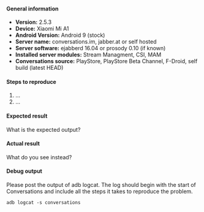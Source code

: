 #### General information

* **Version:** 2.5.3
* **Device:** Xiaomi Mi A1
* **Android Version:**  Android 9 (stock)
* **Server name:** conversations.im, jabber.at or self hosted
* **Server software:** ejabberd 16.04 or prosody 0.10 (if known)
* **Installed server modules:** Stream Managment, CSI, MAM
* **Conversations source:** PlayStore, PlayStore Beta Channel, F-Droid, self build (latest HEAD)


#### Steps to reproduce

1. …
2. …


#### Expected result

What is the expected output? 


#### Actual result

What do you see instead?


#### Debug output

Please post the output of adb logcat. The log should begin with the start of Conversations and include all the
steps it takes to reproduce the problem.

````
adb logcat -s conversations
````
